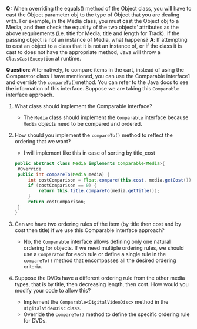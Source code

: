 **Q:** When overriding the equals() method of the Object class, you will have to cast the Object parameter obj to the type of Object that you are dealing with. For example, in the Media class, you must cast the Object obj to a Media, and then check the equality of the two objects’ attributes as the above requirements (i.e. title for Media; title and length for Track). If the passing object is not an instance of Media, what happens?
**A**: If attempting to cast an object to a class that it is not an instance of, or if the class it is cast to does not have the appropriate method, Java will throw a `ClassCastException` at runtime.

**Question**: Alternatively, to compare items in the cart, instead of using the Comparator class I have mentioned, you can use the Comparable interface1 and override the `compareTo()`method. You can refer to the Java docs to see the information of this interface.
Suppose we are taking this `Comparable` interface approach.

1. What class should implement the Comparable interface?
   - The `Media` class should implement the `Comparable` interface because `Media` objects need to be compared and ordered.
2. How should you implement the `compareTo()` method to reflect the ordering that we want?

   - I will implement like this in case of sorting by title_cost

   ```java
   public abstract class Media implements Comparable<Media>{
   	#Override
    public int compareTo(Media media) {
        int costComparison = Float.compare(this.cost, media.getCost());
        if (costComparison == 0) {
            return this.title.compareTo(media.getTitle());
        }
        return costComparison;
    }
   }
   ```

3. Can we have two ordering rules of the item (by title then cost and by cost then title) if we use this Comparable interface approach?
   - No, the `Comparable` interface allows defining only one natural ordering for objects. If we need multiple ordering rules, we should use a `Comparator` for each rule or define a single rule in the `compareTo()` method that encompasses all the desired ordering criteria.
4. Suppose the DVDs have a different ordering rule from the other media types, that is by title, then decreasing length, then cost. How would you modify your code to allow this?
   - Implement the `Comparable<DigitalVideoDisc>` method in the `DigitalVideoDisc` class.
   - Override the `compareTo()` method to define the specific ordering rule for DVDs.
